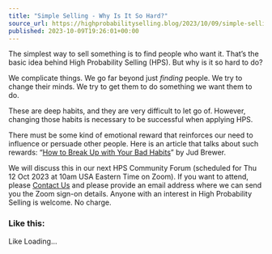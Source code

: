 ```yaml
---
title: "Simple Selling - Why Is It So Hard?"
source_url: https://highprobabilityselling.blog/2023/10/09/simple-selling-why-is-it-so-hard
published: 2023-10-09T19:26:01+00:00
---
```

The simplest way to sell something is to find people who want it. That’s the basic idea behind High Probability Selling (HPS). But why is it so hard to do? 


We complicate things. We go far beyond just *finding* people. We try to change their minds. We try to get them to do something we want them to do. 


These are deep habits, and they are very difficult to let go of. However, changing those habits is necessary to be successful when applying HPS. 


There must be some kind of emotional reward that reinforces our need to influence or persuade other people. Here is an article that talks about such rewards: “[How to Break Up with Your Bad Habits](https://hbr.org/2019/12/how-to-break-up-with-your-bad-habits)” by Jud Brewer.


We will discuss this in our next HPS Community Forum (scheduled for Thu 12 Oct 2023 at 10am USA Eastern Time on Zoom). If you want to attend, please [Contact Us](https://www.highprobsell.com/contact/) and please provide an email address where we can send you the Zoom sign\-on details. Anyone with an interest in High Probability Selling is welcome. No charge. 


### Like this:

Like Loading...
